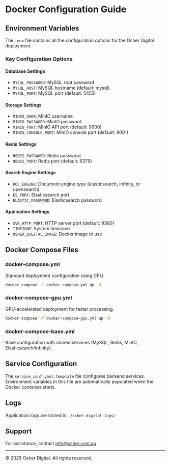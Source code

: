 # Docker Configuration Guide

## Environment Variables

The `.env` file contains all the configuration options for the Osher Digital deployment.

### Key Configuration Options

#### Database Settings
- `MYSQL_PASSWORD`: MySQL root password
- `MYSQL_HOST`: MySQL hostname (default: mysql)
- `MYSQL_PORT`: MySQL port (default: 5455)

#### Storage Settings
- `MINIO_USER`: MinIO username
- `MINIO_PASSWORD`: MinIO password
- `MINIO_PORT`: MinIO API port (default: 9000)
- `MINIO_CONSOLE_PORT`: MinIO console port (default: 9001)

#### Redis Settings
- `REDIS_PASSWORD`: Redis password
- `REDIS_PORT`: Redis port (default: 6379)

#### Search Engine Settings
- `DOC_ENGINE`: Document engine type (elasticsearch, infinity, or opensearch)
- `ES_PORT`: Elasticsearch port
- `ELASTIC_PASSWORD`: Elasticsearch password

#### Application Settings
- `SVR_HTTP_PORT`: HTTP server port (default: 9380)
- `TIMEZONE`: System timezone
- `OSHER_DIGITAL_IMAGE`: Docker image to use

## Docker Compose Files

### docker-compose.yml
Standard deployment configuration using CPU.

```bash
docker compose -f docker-compose.yml up -d
```

### docker-compose-gpu.yml
GPU-accelerated deployment for faster processing.

```bash
docker compose -f docker-compose-gpu.yml up -d
```

### docker-compose-base.yml
Base configuration with shared services (MySQL, Redis, MinIO, Elasticsearch/Infinity).

## Service Configuration

The `service_conf.yaml.template` file configures backend services. Environment variables in this file are automatically populated when the Docker container starts.

## Logs

Application logs are stored in `./osher-digital-logs/`

## Support

For assistance, contact info@osher.com.au

---

© 2025 Osher Digital. All rights reserved.
